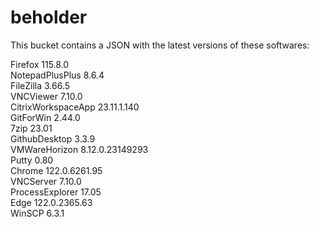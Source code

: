 # beholder
This bucket contains a JSON with the latest versions of these softwares:

Firefox            115.8.0          
NotepadPlusPlus    8.6.4            
FileZilla          3.66.5           
VNCViewer          7.10.0           
CitrixWorkspaceApp 23.11.1.140      
GitForWin          2.44.0           
7zip               23.01            
GithubDesktop      3.3.9            
VMWareHorizon      8.12.0.23149293  
Putty              0.80             
Chrome             122.0.6261.95    
VNCServer          7.10.0           
ProcessExplorer    17.05            
Edge               122.0.2365.63    
WinSCP             6.3.1            



